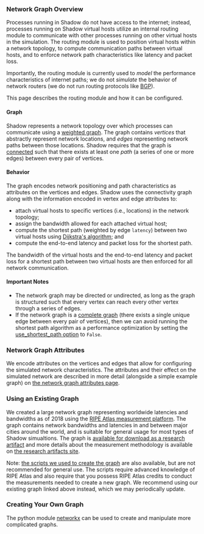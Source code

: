 ### Network Graph Overview

Processes running in Shadow do not have access to the internet; instead,
processes running on Shadow virtual hosts utilize an internal routing module to
communicate with other processes running on other virtual hosts in the
simulation. The routing module is used to position virtual hosts within a
network topology, to compute communication paths between virtual hosts, and to
enforce network path characteristics like latency and packet loss.

Importantly, the routing module is currently used to _model_ the performance
characteristics of internet paths; we do not _simulate_ the behavior of network
routers (we do not run routing protocols like
[BGP](https://en.wikipedia.org/wiki/Border_Gateway_Protocol)).

This page describes the routing module and how it can be configured.

#### Graph

Shadow represents a network topology over which processes can communicate using
a [weighted graph](https://en.wikipedia.org/wiki/Graph_(discrete_mathematics)).
The graph contains _vertices_ that abstractly represent network locations, and
_edges_ representing network paths between those locations. Shadow requires that
the graph is
[connected](https://en.wikipedia.org/wiki/Connectivity_(graph_theory)) such that
there exists at least one _path_ (a series of one or more edges) between every
pair of vertices.

#### Behavior

The graph encodes network positioning and path characteristics as attributes on
the vertices and edges. Shadow uses the connectivity graph along with the
information encoded in vertex and edge attributes to:

  - attach virtual hosts to specific vertices (i.e., locations) in the network
    topology;
  - assign the bandwidth allowed for each attached virtual host;
  - compute the shortest path (weighted by edge `latency`) between two virtual
    hosts using [Dijkstra's
    algorithm](https://en.wikipedia.org/wiki/Dijkstra%27s_algorithm); and
  - compute the end-to-end latency and packet loss for the shortest path.

The bandwidth of the virtual hosts and the end-to-end latency and packet loss
for a shortest path between two virtual hosts are then enforced for all network
communication.

#### Important Notes

  - The network graph may be directed or undirected, as long as the graph is
    structured such that every vertex can reach every other vertex through a
    series of edges.
  - If the network graph is a [complete
    graph](https://en.wikipedia.org/wiki/Complete_graph) (there exists a single
    unique edge between every pair of vertices), then we can avoid running the
    shortest path algorithm as a performance optimization by setting the
    [use_shortest_path
    option](shadow_config_options.md#networkuse_shortest_path) to `False`.

### Network Graph Attributes

We encode attributes on the vertices and edges that allow for configuring the
simulated network characteristics. The attributes and their effect on the
simulated network are described in more detail (alongside a simple example
graph) on [the network graph attributes page](network_graph_attributes.md).

### Using an Existing Graph

We created a large network graph representing worldwide latencies and bandwidths
as of 2018 using the [RIPE Atlas measurement platform](https://atlas.ripe.net).
The graph contains network bandwidths and latencies in and between major cities
around the world, and is suitable for general usage for most types of Shadow
simualtions. The graph is [available for download as a research
artifact](https://tmodel-ccs2018.github.io/data/shadow/network/atlas-lossless.201801.shadow113.graphml.xml.xz)
and more details about the measurement methodology is available on [the research
artifacts site](https://tmodel-ccs2018.github.io).

Note: [the scripts we used to create the graph](http://github.com/shadow/atlas)
are also available, but are not recommended for general use. The scripts require
advanced knowledge of RIPE Atlas and also require that you possess RIPE Atlas
credits to conduct the measurements needed to create a new graph. We recommend
using our existing graph linked above instead, which we may periodically update.

### Creating Your Own Graph

The python module [networkx](http://networkx.github.io/) can be used to create
and manipulate more complicated graphs.
